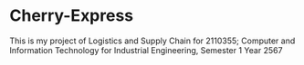 # Cherry-Express
This is my project of Logistics and Supply Chain for 2110355; Computer and Information Technology for Industrial Engineering, Semester 1 Year 2567
